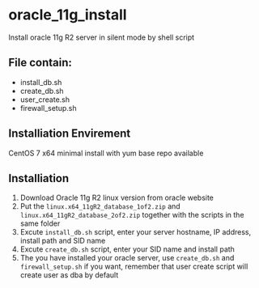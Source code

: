# oracle_11g_install
Install oracle 11g R2 server in silent mode by shell script

File contain:
---
* install_db.sh
* create_db.sh
* user_create.sh
* firewall_setup.sh

Installiation Envirement
---
CentOS 7 x64 minimal install with yum base repo available

Installiation
---
1. Download Oracle 11g R2 linux version from oracle website
2. Put the `linux.x64_11gR2_database_1of2.zip` and `linux.x64_11gR2_database_2of2.zip` together with the scripts in the same folder
3. Excute `install_db.sh` script, enter your server hostname, IP address, install path and SID name
4. Excute `create_db.sh` script, enter your SID name and install path
5. The you have installed your oracle server, use `create_db.sh` and `firewall_setup.sh` if you want, remember that user create script will create user as dba by default
